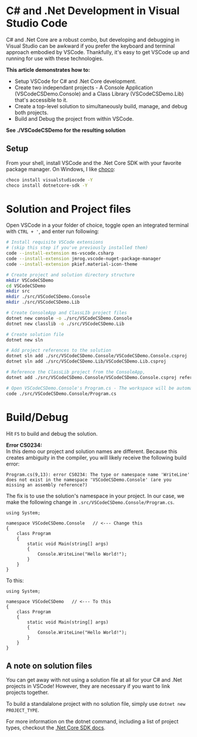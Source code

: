 # C# and .Net Development in Visual Studio Code
C# and .Net Core are a robust combo, but developing and debugging in Visual Studio can be awkward if you prefer the keyboard and terminal approach embodied by VSCode. Thankfully, it's easy to get VSCode up and running for use with these technologies.  
  
**This article demonstrates how to:**

* Setup VSCode for C# and .Net Core development.
* Create two independant projects - A Console Application (VSCodeCSDemo.Console) and a Class Library (VSCodeCSDemo.Lib) that's accessible to it.
* Create a top-level solution to simultaneously build, manage, and debug both projects.
* Build and Debug the project from within VSCode.

**See ./VSCodeCSDemo for the resulting solution**

## Setup

From your shell, install VSCode and the .Net Core SDK with your favorite package manager. On Windows, I like [choco](https://chocolatey.org):

```bash
choco install visualstudiocode -Y
choco install dotnetcore-sdk -Y
```

# Solution and Project files

Open VSCode in a your folder of choice, toggle open an integrated terminal with `CTRL + '`, and enter run following:

```bash
# Install requisite VSCode extensions
# (skip this step if you've previously installed them)
code --install-extension ms-vscode.csharp
code --install-extension jmrog.vscode-nuget-package-manager
code --install-extension pkief.material-icon-theme

# Create project and solution directory structure
mkdir VSCodeCSDemo
cd VSCodeCSDemo
mkdir src
mkdir ./src/VSCodeCSDemo.Console
mkdir ./src/VSCodeCSDemo.Lib

# Create ConsoleApp and ClassLIb project files
dotnet new console -o ./src/VSCodeCSDemo.Console
dotnet new classlib -o ./src/VSCodeCSDemo.Lib

# Create solution file
dotnet new sln

# Add project references to the solution
dotnet sln add ./src/VSCodeCSDemo.Console/VSCodeCSDemo.Console.csproj
dotnet sln add ./src/VSCodeCSDemo.Lib/VSCodeCSDemo.Lib.csproj

# Reference the ClassLib project from the ConsoleApp,
dotnet add ./src/VSCodeCSDemo.Console/VSCodeCSDemo.Console.csproj reference ./src/VSCodeCSDemo.Lib/VSCodeCSDemo.Lib.csproj

# Open VSCodeCSDemo.Console's Program.cs - The workspace will be automatically updated by VSCode. Click 'Yes' to update project assets when prompted.
code ./src/VSCodeCSDemo.Console/Program.cs
```

# Build/Debug
Hit `F5` to build and debug the solution.

**Error CS0234:**  
In this demo our project and solution names are different. Because this creates ambiguity in the compiler, you will likely receive the following build error:  
  
`Program.cs(9,13): error CS0234: The type or namespace name 'WriteLine' does not exist in the namespace 'VSCodeCSDemo.Console' (are you missing an assembly reference?)`
  
The fix is to use the solution's namespace in your project. In our case, we make the following change in `.src/VSCodeCSDemo.Console/Program.cs`.

```CSharp
using System;

namespace VSCodeCSDemo.Console   // <--- Change this
{
    class Program
    {
        static void Main(string[] args)
        {
            Console.WriteLine("Hello World!");
        }
    }
}
```

To this:

```CSharp
using System;

namespace VSCodeCSDemo   // <--- To this
{
    class Program
    {
        static void Main(string[] args)
        {
            Console.WriteLine("Hello World!");
        }
    }
}
```

## A note on solution files

You can get away with not using a solution file at all for your C# and .Net projects in VSCode! However, they are necessary if you want to link projects together.
  
To build a standalalone project with no solution file, simply use `dotnet new PROJECT_TYPE`.  
  
  For more information on the dotnet command, including a list of project types, checkout the [.Net Core SDK docs](https://docs.microsoft.com/en-us/dotnet/core/tools/dotnet-new?tabs=netcore21).
